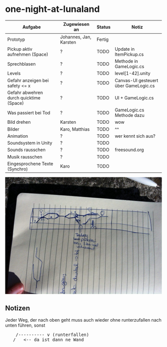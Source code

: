 # one-night-at-lunaland


| Aufgabe | Zugewiesen an | Status | Notiz |
| ------- | ------------- | ------ | ----- |
| Prototyp| Johannes, Jan, Karsten | Fertig |
| Pickup aktiv aufnehmen (Space) | ? | TODO | Update in ItemPickup.cs |
| Sprechblasen | ? | TODO | Methode in GameLogic.cs |
| Levels | ? | TODO | level[1-42].unity |
| Gefahr anzeigen bei safety <= x | ? | TODO | Canvas-UI gesteuert über GameLogic.cs |
| Gefahr abwehren durch quicktime (Space) | ? | TODO | UI + GameLogic.cs |
| Was passiert bei Tod | ? | TODO | GameLogic.cs Methode dazu |
| Bild drehen | Karsten | TODO | wow |
| Bilder | Karo, Matthias | TODO | ^^ |
| Animation | ? | TODO | wer kennt sich aus? |
| Soundsystem in Unity | ? | TODO | |
| Sounds rausschen | ? | TODO | freesound.org |
| Musik rausschen | ? | TODO | |
| Eingesprochene Texte (Synchro) | Karo | TODO | |

![level](sample-level.jpg "Level")

## Notizen

Jeder Weg, der nach oben geht muss auch wieder ohne runterzufallen nach unten führen, sonst

<pre>
    /---------- v (runterfallen)
___/   <-- da ist dann ne Wand           
</pre>
